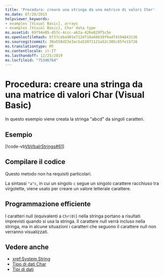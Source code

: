 ```yaml
---
title: 'Procedura: creare una stringa da una matrice di valori Char'
ms.date: 07/20/2015
helpviewer_keywords:
- examples [Visual Basic], arrays
- examples [Visual Basic], Char data type
ms.assetid: 69f94e85-d57c-4ccc-a62a-426e829f5c5e
ms.openlocfilehash: bf37ceba901e712df10ad4b39f9ad74194843136
ms.sourcegitcommit: 30a558d23e3ac5a52071121a52c305c85fe15726
ms.translationtype: MT
ms.contentlocale: it-IT
ms.lasthandoff: 12/25/2019
ms.locfileid: "75346764"
---
```

# <a name="how-to-create-a-string-from-an-array-of-char-values-visual-basic"></a>Procedura: creare una stringa da una matrice di valori Char (Visual Basic)
In questo esempio viene creata la stringa "abcd" da singoli caratteri.  
  
## <a name="example"></a>Esempio  
 [!code-vb[VbVbalrStrings#61](~/samples/snippets/visualbasic/VS_Snippets_VBCSharp/VbVbalrStrings/VB/Class2.vb#61)]  
  
## <a name="compile-the-code"></a>Compilare il codice  
 Questo metodo non ha requisiti particolari.  
  
 La sintassi `"a"c`, in cui un singolo `c` segue un singolo carattere racchiuso tra virgolette, viene usato per creare un valore letterale carattere.  
  
## <a name="robust-programming"></a>Programmazione efficiente  
 I caratteri null (equivalenti a `Chr(0)`) nella stringa portano a risultati imprevisti quando si usa la stringa. Il carattere null verrà incluso nella stringa, ma in alcune situazioni i caratteri che seguono il carattere null non verranno visualizzati.  
  
## <a name="see-also"></a>Vedere anche

- <xref:System.String>
- [Tipo di dati Char](../../../../visual-basic/language-reference/data-types/char-data-type.md)
- [Tipi di dati](../../../../visual-basic/programming-guide/language-features/data-types/index.md)
